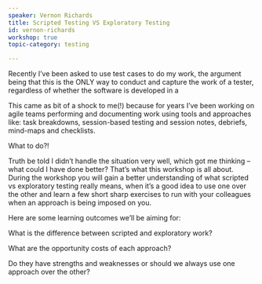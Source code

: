 ```yaml
---
speaker: Vernon Richards
title: Scripted Testing VS Exploratory Testing
id: vernon-richards
workshop: true
topic-category: testing

---
```


Recently I’ve been asked to use test cases to do my work, the argument being that this is the ONLY way to conduct and capture the work of a tester, regardless of whether the software is developed in a

This came as bit of a shock to me(!) because for years I’ve been working on agile teams performing and documenting work using tools and approaches like: task breakdowns, session-based testing and session notes, debriefs, mind-maps and checklists.

What to do?!

Truth be told I didn’t handle the situation very well, which got me thinking – what could I have done better? That’s what this workshop is all about. During the workshop you will gain a better understanding of what scripted vs exploratory testing really means, when it’s a good idea to use one over the other and learn a few short sharp exercises to run with your colleagues when an approach is being imposed on you.

Here are some learning outcomes we’ll be aiming for:

What is the difference between scripted and exploratory work?

What are the opportunity costs of each approach?

Do they have strengths and weaknesses or should we always use one approach over the other?

